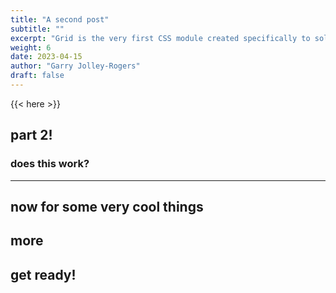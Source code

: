 ```yaml
---
title: "A second post" 
subtitle: ""
excerpt: "Grid is the very first CSS module created specifically to solve the layout problems we’ve all been hacking our way around for as long as we’ve been making websites."
weight: 6 
date: 2023-04-15
author: "Garry Jolley-Rogers"
draft: false
---
```


{{< here >}}


## part 2!

### does this work?

---

## now for some very cool things

## more

## get ready!